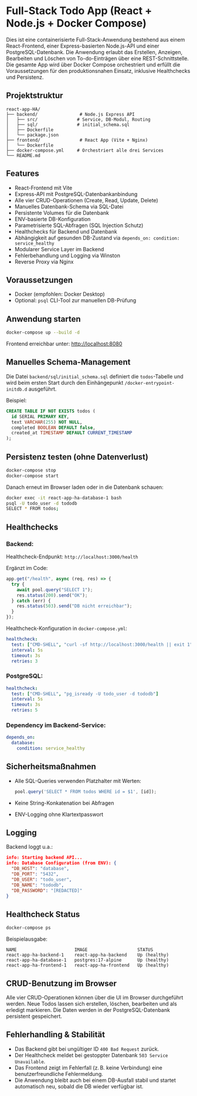 # Full-Stack Todo App (React + Node.js + Docker Compose)

Dies ist eine containerisierte Full-Stack-Anwendung bestehend aus einem React-Frontend, einer Express-basierten Node.js-API und einer PostgreSQL-Datenbank. Die Anwendung erlaubt das Erstellen, Anzeigen, Bearbeiten und Löschen von To-do-Einträgen über eine REST-Schnittstelle. Die gesamte App wird über Docker Compose orchestriert und erfüllt die Voraussetzungen für den produktionsnahen Einsatz, inklusive Healthchecks und Persistenz.

## Projektstruktur

```
react-app-HA/
├── backend/                # Node.js Express API
│   ├── src/               # Service, DB-Modul, Routing
│   ├── sql/               # initial_schema.sql
│   ├── Dockerfile
│   └── package.json
├── frontend/               # React App (Vite + Nginx)
│   └── Dockerfile
├── docker-compose.yml     # Orchestriert alle drei Services
└── README.md
```

## Features

* React-Frontend mit Vite
* Express-API mit PostgreSQL-Datenbankanbindung
* Alle vier CRUD-Operationen (Create, Read, Update, Delete)
* Manuelles Datenbank-Schema via SQL-Datei
* Persistente Volumes für die Datenbank
* ENV-basierte DB-Konfiguration
* Parametrisierte SQL-Abfragen (SQL Injection Schutz)
* Healthchecks für Backend und Datenbank
* Abhängigkeit auf gesunden DB-Zustand via `depends_on: condition: service_healthy`
* Modularer Service Layer im Backend
* Fehlerbehandlung und Logging via Winston
* Reverse Proxy via Nginx

## Voraussetzungen

* Docker (empfohlen: Docker Desktop)
* Optional: `psql` CLI-Tool zur manuellen DB-Prüfung

## Anwendung starten

```bash
docker-compose up --build -d
```

Frontend erreichbar unter: [http://localhost:8080](http://localhost:8080)

## Manuelles Schema-Management

Die Datei `backend/sql/initial_schema.sql` definiert die `todos`-Tabelle und wird beim ersten Start durch den Einhängepunkt `/docker-entrypoint-initdb.d` ausgeführt.

Beispiel:

```sql
CREATE TABLE IF NOT EXISTS todos (
  id SERIAL PRIMARY KEY,
  text VARCHAR(255) NOT NULL,
  completed BOOLEAN DEFAULT false,
  created_at TIMESTAMP DEFAULT CURRENT_TIMESTAMP
);
```

## Persistenz testen (ohne Datenverlust)

```bash
docker-compose stop
docker-compose start
```

Danach erneut im Browser laden oder in die Datenbank schauen:

```bash
docker exec -it react-app-ha-database-1 bash
psql -U todo_user -d tododb
SELECT * FROM todos;
```

## Healthchecks

### Backend:

Healthcheck-Endpunkt: `http://localhost:3000/health`

Ergänzt im Code:

```js
app.get("/health", async (req, res) => {
  try {
    await pool.query("SELECT 1");
    res.status(200).send("OK");
  } catch (err) {
    res.status(503).send("DB nicht erreichbar");
  }
});
```

Healthcheck-Konfiguration in `docker-compose.yml`:

```yaml
healthcheck:
  test: ["CMD-SHELL", "curl -sf http://localhost:3000/health || exit 1"]
  interval: 5s
  timeout: 3s
  retries: 3
```

### PostgreSQL:

```yaml
healthcheck:
  test: ["CMD-SHELL", "pg_isready -U todo_user -d tododb"]
  interval: 5s
  timeout: 3s
  retries: 5
```

### Dependency im Backend-Service:

```yaml
depends_on:
  database:
    condition: service_healthy
```

## Sicherheitsmaßnahmen

* Alle SQL-Queries verwenden Platzhalter mit Werten:

  ```js
  pool.query('SELECT * FROM todos WHERE id = $1', [id]);
  ```
* Keine String-Konkatenation bei Abfragen
* ENV-Logging ohne Klartextpasswort

## Logging

Backend loggt u.a.:

```json
info: Starting backend API...
info: Database Configuration (from ENV): {
  "DB_HOST": "database",
  "DB_PORT": "5432",
  "DB_USER": "todo_user",
  "DB_NAME": "tododb",
  "DB_PASSWORD": "[REDACTED]"
}
```

## Healthcheck Status

```bash
docker-compose ps
```

Beispielausgabe:

```
NAME                      IMAGE                   STATUS               
react-app-ha-backend-1    react-app-ha-backend    Up (healthy)
react-app-ha-database-1   postgres:17-alpine      Up (healthy)
react-app-ha-frontend-1   react-app-ha-frontend   Up (healthy)
```

## CRUD-Benutzung im Browser

Alle vier CRUD-Operationen können über die UI im Browser durchgeführt werden. Neue Todos lassen sich erstellen, löschen, bearbeiten und als erledigt markieren. Die Daten werden in der PostgreSQL-Datenbank persistent gespeichert.

## Fehlerhandling & Stabilität

* Das Backend gibt bei ungültiger ID `400 Bad Request` zurück.
* Der Healthcheck meldet bei gestoppter Datenbank `503 Service Unavailable`.
* Das Frontend zeigt im Fehlerfall (z. B. keine Verbindung) eine benutzerfreundliche Fehlermeldung.
* Die Anwendung bleibt auch bei einem DB-Ausfall stabil und startet automatisch neu, sobald die DB wieder verfügbar ist.
